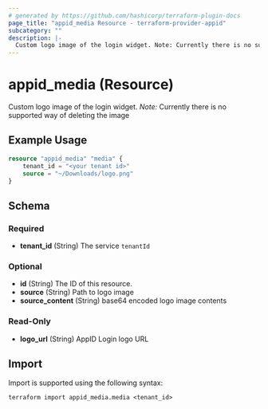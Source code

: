 ```yaml
---
# generated by https://github.com/hashicorp/terraform-plugin-docs
page_title: "appid_media Resource - terraform-provider-appid"
subcategory: ""
description: |-
  Custom logo image of the login widget. Note: Currently there is no supported way of deleting the image
---
```


# appid_media (Resource)

Custom logo image of the login widget. *Note:* Currently there is no supported way of deleting the image

## Example Usage

```terraform
resource "appid_media" "media" {
    tenant_id = "<your tenant id>"
    source = "~/Downloads/logo.png"
}
```

<!-- schema generated by tfplugindocs -->
## Schema

### Required

- **tenant_id** (String) The service `tenantId`

### Optional

- **id** (String) The ID of this resource.
- **source** (String) Path to logo image
- **source_content** (String) base64 encoded logo image contents

### Read-Only

- **logo_url** (String) AppID Login logo URL

## Import

Import is supported using the following syntax:

```shell
terraform import appid_media.media <tenant_id>
```
